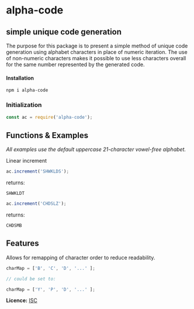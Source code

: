 # alpha-code
## simple unique code generation

The purpose for this package is to present a simple method of unique code generation using alphabet characters in place of numeric iteration. The use of non-numeric characters makes it possible to use less characters overall for the same number represented by the generated code.

#### Installation

```
npm i alpha-code
```

### Initialization

```javascript
const ac = require('alpha-code');
```

## Functions & Examples
*All examples use the default uppercase 21-character vowel-free alphabet.*

Linear increment

```javascript
ac.increment('SHWKLDS');
```
returns: 
```
SHWKLDT
```

```javascript
ac.increment('CHDSLZ');
```
returns: 
```
CHDSMB
```

## Features
Allows for remapping of character order to reduce readability.

```javascript
charMap = ['B', 'C', 'D', '...' ];

// could be set to:

charMap = ['Y', 'P', 'D', '...' ];
```

**Licence:** [ISC](https://opensource.org/licenses/ISC)

